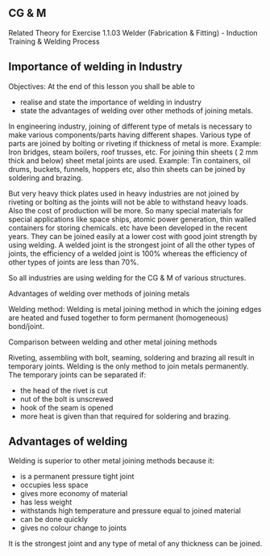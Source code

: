 ## CG \& M

Related Theory for Exercise 1.1.03
Welder (Fabrication \& Fitting) - Induction Training \& Welding Process

## Importance of welding in Industry

Objectives: At the end of this lesson you shall be able to

- realise and state the importance of welding in industry
- state the advantages of welding over other methods of joining metals.

In engineering industry, joining of different type of metals is necessary to make various components/parts having different shapes. Various type of parts are joined by bolting or riveting if thickness of metal is more. Example: Iron bridges, steam boilers, roof trusses, etc. For joining thin sheets ( 2 mm thick and below) sheet metal joints are used. Example: Tin containers, oil drums, buckets, funnels, hoppers etc, also thin sheets can be joined by soldering and brazing.

But very heavy thick plates used in heavy industries are not joined by riveting or bolting as the joints will not be able to withstand heavy loads. Also the cost of production will be more. So many special materials for special applications like space ships, atomic power generation, thin walled containers for storing chemicals. etc have been developed in the recent years. They can be joined easily at a lower cost with good joint strength by using welding. A welded joint is the strongest joint of all the other types of joints, the efficiency of a welded joint is $100 \%$ whereas the efficiency of other types of joints are less than $70 \%$.

So all industries are using welding for the CG \& M of various structures.

Advantages of welding over methods of joining metals

Welding method: Welding is metal joining method in which the joining edges are heated and fused together to form permanent (homogeneous) bond/joint.

Comparison between welding and other metal joining methods

Riveting, assembling with bolt, seaming, soldering and brazing all result in temporary joints. Welding is the only method to join metals permanently.
The temporary joints can be separated if:

- the head of the rivet is cut
- nut of the bolt is unscrewed
- hook of the seam is opened
- more heat is given than that required for soldering and brazing.


## Advantages of welding

Welding is superior to other metal joining methods because it:

- is a permanent pressure tight joint
- occupies less space
- gives more economy of material
- has less weight
- withstands high temperature and pressure equal to joined material
- can be done quickly
- gives no colour change to joints

It is the strongest joint and any type of metal of any thickness can be joined.
